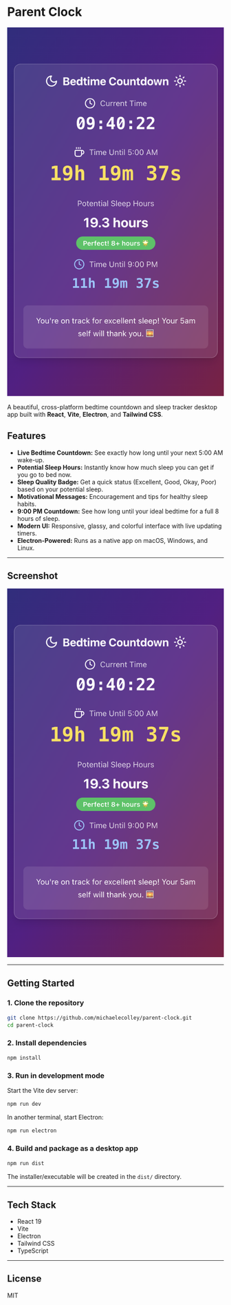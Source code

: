 # Parent Clock

![Screenshot](./Screenshot%202025-05-25%20at%2009.40.22.png)

A beautiful, cross-platform bedtime countdown and sleep tracker desktop app built with **React**, **Vite**, **Electron**, and **Tailwind CSS**.

## Features

- **Live Bedtime Countdown:** See exactly how long until your next 5:00 AM wake-up.
- **Potential Sleep Hours:** Instantly know how much sleep you can get if you go to bed now.
- **Sleep Quality Badge:** Get a quick status (Excellent, Good, Okay, Poor) based on your potential sleep.
- **Motivational Messages:** Encouragement and tips for healthy sleep habits.
- **9:00 PM Countdown:** See how long until your ideal bedtime for a full 8 hours of sleep.
- **Modern UI:** Responsive, glassy, and colorful interface with live updating timers.
- **Electron-Powered:** Runs as a native app on macOS, Windows, and Linux.

---

## Screenshot

![App Screenshot](./Screenshot%202025-05-25%20at%2009.40.22.png)

---

## Getting Started

### 1. Clone the repository
```sh
git clone https://github.com/michaelecolley/parent-clock.git
cd parent-clock
```

### 2. Install dependencies
```sh
npm install
```

### 3. Run in development mode
Start the Vite dev server:
```sh
npm run dev
```
In another terminal, start Electron:
```sh
npm run electron
```

### 4. Build and package as a desktop app
```sh
npm run dist
```
The installer/executable will be created in the `dist/` directory.

---

## Tech Stack
- React 19
- Vite
- Electron
- Tailwind CSS
- TypeScript

---

## License
MIT
